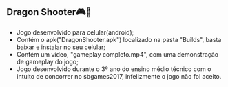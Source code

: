 ## Dragon Shooter🎮📱

-  Jogo desenvolvido para celular(android);
- Contém o apk("DragonShooter.apk") localizado na pasta "Builds", basta baixar e instalar no seu celular;
- Contém um vídeo, "gameplay completo.mp4", com uma demonstração de gameplay do jogo;
- Jogo desenvolvido durante o 3º ano do ensino médio técnico com o intuito de concorrer no sbgames2017, infelizmente o jogo não foi aceito.